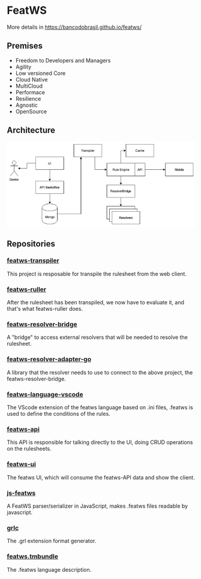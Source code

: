 # FeatWS

More details in https://bancodobrasil.github.io/featws/

## Premises

- Freedom to Developers and Managers
- Agility
- Low versioned Core
- Cloud Native
- MultiCloud
- Performace
- Resilience
- Agnostic
- OpenSource

## Architecture

![Arquitetura](featws-arquitetura.png)

## Repositories

### [featws-transpiler](https://github.com/bancodobrasil/featws-transpiler) 

This project is resposable for transpile the rulesheet from the web client.

### [featws-ruller](https://github.com/bancodobrasil/featws-ruller)

After the rulesheet has been transpiled, we now have to evaluate it, and that's what featws-ruller does.

### [featws-resolver-bridge](https://github.com/bancodobrasil/featws-resolver-bridge)

A "bridge" to access external resolvers that will be needed to resolve the rulesheet.

### [featws-resolver-adapter-go](https://github.com/bancodobrasil/featws-resolver-adapter-go)

A library that the resolver needs to use to connect to the above project, the featws-resolver-bridge.

### [featws-language-vscode](https://github.com/bancodobrasil/featws-language-vscode) 

The VScode extension of the featws language based on .ini files, .featws is used to define the conditions of the rules.

### [featws-api](https://github.com/bancodobrasil/featws-api) 

This API is responsible for talking directly to the UI, doing CRUD operations on the rulesheets.

### [featws-ui](https://github.com/bancodobrasil/featws-ui) 

The featws UI, which will consume the featws-API data and show the client.

### [js-featws](https://github.com/bancodobrasil/js-featws) 

A FeatWS parser/serializer in JavaScript, makes .featws files readable by javascript.

### [grlc](https://github.com/bancodobrasil/grlc) 

The .grl extension format generator.

### [featws.tmbundle](https://github.com/bancodobrasil/featws.tmbundle) 

The .featws language description.



